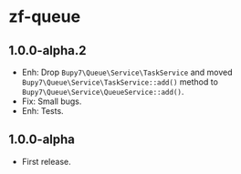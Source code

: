 zf-queue
========

1.0.0-alpha.2
-------------

- Enh: Drop `Bupy7\Queue\Service\TaskService` and
moved `Bupy7\Queue\Service\TaskService::add()` method
to `Bupy7\Queue\Service\QueueService::add()`.
- Fix: Small bugs.
- Enh: Tests.

1.0.0-alpha
-----------

- First release.
